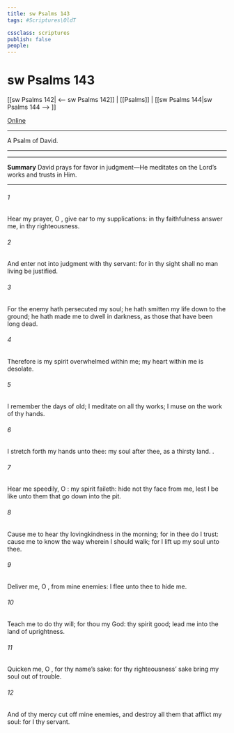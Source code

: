 ```yaml
---
title: sw Psalms 143
tags: #Scriptures\OldT

cssclass: scriptures
publish: false
people:
---
```


# sw Psalms 143
[[sw Psalms 142| <-- sw Psalms 142]] | [[Psalms]] | [[sw Psalms 144|sw Psalms 144 --> ]]

[Online](https://churchofjesuschrist.org/study/scriptures/ot/ps/143?lang=eng)

---
A Psalm of David.

---

---
__Summary__
David prays for favor in judgment—He meditates on the Lord’s works and trusts in Him.

---
###### 1 
Hear my prayer, O , give ear to my supplications: in thy faithfulness answer me,  in thy righteousness.

###### 2 
And enter not into judgment with thy servant: for in thy sight shall no man living be justified.

###### 3 
For the enemy hath persecuted my soul; he hath smitten my life down to the ground; he hath made me to dwell in darkness, as those that have been long dead.

###### 4 
Therefore is my spirit overwhelmed within me; my heart within me is desolate.

###### 5 
I remember the days of old; I meditate on all thy works; I muse on the work of thy hands.

###### 6 
I stretch forth my hands unto thee: my soul  after thee, as a thirsty land. .

###### 7 
Hear me speedily, O : my spirit faileth: hide not thy face from me, lest I be like unto them that go down into the pit.

###### 8 
Cause me to hear thy lovingkindness in the morning; for in thee do I trust: cause me to know the way wherein I should walk; for I lift up my soul unto thee.

###### 9 
Deliver me, O , from mine enemies: I flee unto thee to hide me.

###### 10 
Teach me to do thy will; for thou  my God: thy spirit  good; lead me into the land of uprightness.

###### 11 
Quicken me, O , for thy name’s sake: for thy righteousness’ sake bring my soul out of trouble.

###### 12 
And of thy mercy cut off mine enemies, and destroy all them that afflict my soul: for I  thy servant.


